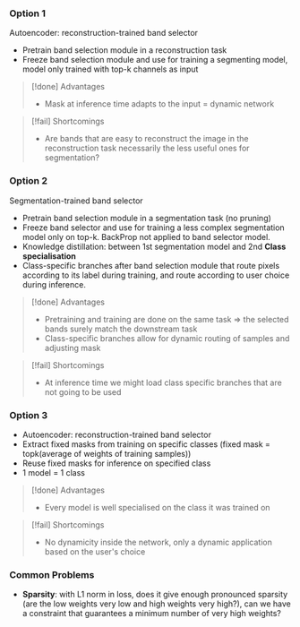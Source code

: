 ### Option 1
Autoencoder: reconstruction-trained band selector
- Pretrain band selection module in a reconstruction task
- Freeze band selection module and use for training a segmenting model, model only trained with top-k channels as input
> [!done] Advantages
> - Mask at inference time adapts to the input = dynamic network

> [!fail] Shortcomings
> - Are bands that are easy to reconstruct the image in the reconstruction task necessarily the less useful ones for segmentation?
### Option 2
Segmentation-trained band selector
- Pretrain band selection module in a segmentation task (no pruning)
- Freeze band selector and use for training a less complex segmentation model only on top-k. BackProp not applied to band selector model.
- Knowledge distillation: between 1st segmentation model and 2nd
**Class specialisation**
- Class-specific branches after band selection module that route pixels according to its label during training, and route according to user choice during inference.
> [!done] Advantages
> - Pretraining and training are done on the same task => the selected bands surely match the downstream task
> - Class-specific branches allow for dynamic routing of samples and adjusting mask

> [!fail] Shortcomings
> - At inference time we might load class specific branches that are not going to be used
### Option 3
- Autoencoder: reconstruction-trained band selector
- Extract fixed masks from training on specific classes (fixed mask = topk(average of weights of training samples))
- Reuse fixed masks for inference on specified class
- 1 model = 1 class
> [!done] Advantages
> - Every model is well specialised on the class it was trained on

> [!fail] Shortcomings
> - No dynamicity inside the network, only a dynamic application based on the user's choice
### Common Problems
- **Sparsity**: with L1 norm in loss, does it give enough pronounced sparsity (are the low weights very low and high weights very high?), can we have a constraint that guarantees a minimum number of very high weights?